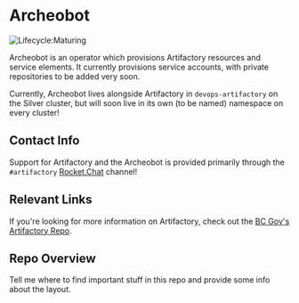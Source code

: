 # Archeobot

![Lifecycle:Maturing](https://img.shields.io/badge/Lifecycle-Maturing-007EC6)

Archeobot is an operator which provisions Artifactory resources and service elements. It currently provisions service accounts, with private repositories to be added very soon.

Currently, Archeobot lives alongside Artifactory in `devops-artifactory` on the Silver cluster, but will soon live in its own (to be named) namespace on every cluster!

## Contact Info

Support for Artifactory and the Archeobot is provided primarily through the `#artifactory` [Rocket.Chat](https://chat.developer.gov.bc.ca) channel!

## Relevant Links

If you're looking for more information on Artifactory, check out the [BC Gov's Artifactory Repo](https://github.com/BCDevOps/developer-experience/tree/master/apps/artifactory).

## Repo Overview

Tell me where to find important stuff in this repo and provide some info about the layout.

